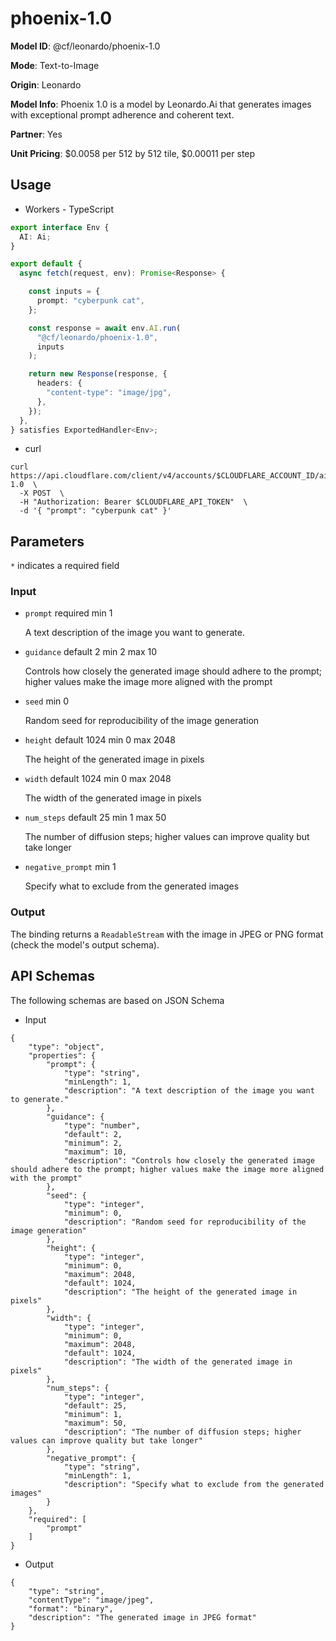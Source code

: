 # phoenix-1.0

**Model ID**: @cf/leonardo/phoenix-1.0

**Mode**: Text-to-Image

**Origin**: Leonardo

**Model Info**: Phoenix 1.0 is a model by Leonardo.Ai that generates images with exceptional prompt adherence and coherent text.

**Partner**: Yes

**Unit Pricing**: $0.0058 per 512 by 512 tile, $0.00011 per step

## Usage

- Workers - TypeScript
```ts
export interface Env {
  AI: Ai;
}

export default {
  async fetch(request, env): Promise<Response> {

    const inputs = {
      prompt: "cyberpunk cat",
    };

    const response = await env.AI.run(
      "@cf/leonardo/phoenix-1.0",
      inputs
    );

    return new Response(response, {
      headers: {
        "content-type": "image/jpg",
      },
    });
  },
} satisfies ExportedHandler<Env>;
```

- curl
```curl
curl https://api.cloudflare.com/client/v4/accounts/$CLOUDFLARE_ACCOUNT_ID/ai/run/@cf/leonardo/phoenix-1.0  \
  -X POST  \
  -H "Authorization: Bearer $CLOUDFLARE_API_TOKEN"  \
  -d '{ "prompt": "cyberpunk cat" }'
```


## Parameters

`*`  indicates a required field

### Input

-   `prompt`  required  min 1
    
    A text description of the image you want to generate.
    
-   `guidance`  default 2  min 2  max 10
    
    Controls how closely the generated image should adhere to the prompt; higher values make the image more aligned with the prompt
    
-   `seed`  min 0
    
    Random seed for reproducibility of the image generation
    
-   `height`  default 1024  min 0  max 2048
    
    The height of the generated image in pixels
    
-   `width`  default 1024  min 0  max 2048
    
    The width of the generated image in pixels
    
-   `num_steps`  default 25  min 1  max 50
    
    The number of diffusion steps; higher values can improve quality but take longer
    
-   `negative_prompt`  min 1
    
    Specify what to exclude from the generated images
    

### Output

The binding returns a  `ReadableStream`  with the image in JPEG or PNG format (check the model's output schema).

## API Schemas

The following schemas are based on JSON Schema

-   Input
```
{
    "type": "object",
    "properties": {
        "prompt": {
            "type": "string",
            "minLength": 1,
            "description": "A text description of the image you want to generate."
        },
        "guidance": {
            "type": "number",
            "default": 2,
            "minimum": 2,
            "maximum": 10,
            "description": "Controls how closely the generated image should adhere to the prompt; higher values make the image more aligned with the prompt"
        },
        "seed": {
            "type": "integer",
            "minimum": 0,
            "description": "Random seed for reproducibility of the image generation"
        },
        "height": {
            "type": "integer",
            "minimum": 0,
            "maximum": 2048,
            "default": 1024,
            "description": "The height of the generated image in pixels"
        },
        "width": {
            "type": "integer",
            "minimum": 0,
            "maximum": 2048,
            "default": 1024,
            "description": "The width of the generated image in pixels"
        },
        "num_steps": {
            "type": "integer",
            "default": 25,
            "minimum": 1,
            "maximum": 50,
            "description": "The number of diffusion steps; higher values can improve quality but take longer"
        },
        "negative_prompt": {
            "type": "string",
            "minLength": 1,
            "description": "Specify what to exclude from the generated images"
        }
    },
    "required": [
        "prompt"
    ]
}
```

-   Output
```
{
    "type": "string",
    "contentType": "image/jpeg",
    "format": "binary",
    "description": "The generated image in JPEG format"
}
```